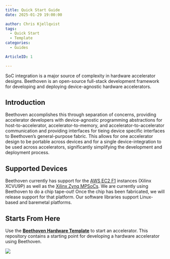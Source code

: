 ```yaml
---
title: Quick Start Guide
date: 2025-01-29 19:00:00

author: Chris Kjellqvist
tags:
  - Quick Start
  - Template
categories:
  - Guides

ArticleID: 1

---
```



SoC integration is a major source of complexity in hardware accelerator designs. Beethoven is an open-source full-stack development framework for developing and deploying device-agnostic hardware accelerators. 

## Introduction

Beethoven accomplishes this through separation of concerns, providing accelerator developers with device-agnostic programming abstractions for host-to-accelerator, accelerator-to-memory, and accelerator-to-accelerator communication and providing interfaces for tieing device specific interfaces to Beethoven’s general-purpose fabric. This allows for one accelerator design to be portable across devices and for a single device-integration to be used across accelerators, significantly simplifying the development and deployment process.

## Supported Devices
Beethoven currently has support for the [AWS EC2 F1](https://aws.amazon.com/ec2/instance-types/f1/) instances (Xilinx XCVU9P) as well as the [Xilinx Zynq MPSoCs](https://www.amd.com/en/products/adaptive-socs-and-fpgas/soc/zynq-ultrascale-plus-mpsoc.html). We are currently using Beethoven to do a chip tape-out! Once the chip has been fabricated, we will release support for that platform. Our software libraries support Linux-based and baremetal platforms.

## Starts From Here
Use the [**Beethoven Hardware Template**](https://github.com/Composer-Team/beethoven-template) to start an accelerator.
This repository contains a starting point for developing a hardware accelerator using Beethoven.

![](img/front.svg)
